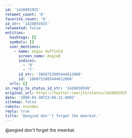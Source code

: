 ```yaml
---
id: '1420891925'
retweet_count: '0'
favorite_count: '0'
id_str: '1420891925'
retweeted: false
entities:
  hashtags: []
  symbols: []
  user_mentions:
    - name: angie duffield
      screen_name: AngieD
      indices:
        - '0'
        - '7'
      id_str: '1868753085444812800'
      id: '1868753085444812800'
  urls: []
in_reply_to_status_id_str: '1420858598'
original_url: https://twitter.com/jth/status/1420891925
date: '2009-03-30T23:08:21.000Z'
sitemap: false
robots: noindex
reply: true
title: '@angied don''t forget the meerkat.'
---
```


@angied don't forget the meerkat.